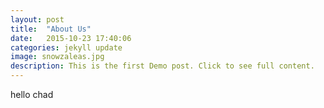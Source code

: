 ```yaml
---
layout: post
title:  "About Us"
date:   2015-10-23 17:40:06
categories: jekyll update
image: snowzaleas.jpg
description: This is the first Demo post. Click to see full content.
---
```

hello chad
